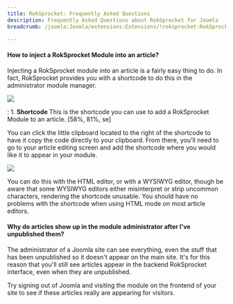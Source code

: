 ```yaml
---
title: RokSprocket: Frequently Asked Questions
description: Frequently Asked Questions about RokSprocket for Joomla
breadcrumb: /joomla:Joomla/extensions:Extensions/!roksprocket:RokSprocket

---
```


#### How to inject a RokSprocket Module into an article?
Injecting a RokSprocket module into an article is a fairly easy thing to do. In fact, RokSprocket provides you with a shortcode to do this in the administrator module manager.

![][module_1]

:   1. **Shortcode** This is the shortcode you can use to add a RokSprocket Module to an article. [58%, 81%, se]

You can click the little clipboard located to the right of the shortcode to have it copy the code directly to your clipboard. From there, you'll need to go to your article editing screen and add the shortcode where you would like it to appear in your module.

![][module_3]

You can do this with the HTML editor, or with a WYSIWYG editor, though be aware that some WYSIWYG editors either misinterpret or strip uncommon characters, rendering the shortcode unusable. You should have no problems with the shortcode when using HTML mode on most article editors.

#### Why do articles show up in the module administrator after I've unpublished them?
The administrator of a Joomla site can see everything, even the stuff that has been unpublished so it doesn't appear on the main site. It's for this reason that you'll still see articles appear in the backend RokSprocket interface, even when they are unpublished. 

Try signing out of Joomla and visiting the module on the frontend of your site to see if these articles really are appearing for visitors.

[module_1]: assets/add_module_to_article_1.jpeg
[module_2]: assets/add_module_to_article_2.jpeg
[module_3]: assets/add_module_to_article_3.jpeg
